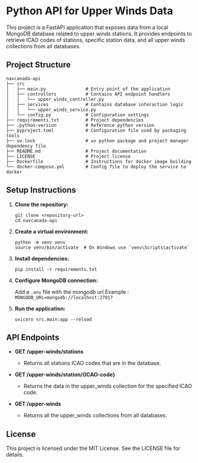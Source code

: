 # Python API for Upper Winds Data

This project is a FastAPI application that exposes data from a local MongoDB database related to upper winds stations. It provides endpoints to retrieve ICAO codes of stations, specific station data, and all upper winds collections from all databases.

## Project Structure

```
navcanada-api
├── src
│   ├── main.py               # Entry point of the application
│   ├── controllers           # Contains API endpoint handlers
│   │   └── upper_winds_controller.py
│   ├── services              # Contains database interaction logic
│   │   └── upper_winds_service.py
│   └── config.py             # Configuration settings
├── requirements.txt          # Project dependencies
├── .python-version           # Reference python version
├── pyproject.toml            # Configuration file used by packaging tools
├── uv.lock                   # uv python package and project manager dependency file
├── README.md                 # Project documentation
├── LICENSE                   # Project license
├── Dockerfile                # Instructions for docker image building
└── docker-compose.yml        # Config file to deploy the service to docker
```

## Setup Instructions

1. **Clone the repository:**
   ```
   git clone <repository-url>
   cd navcanada-api
   ```

2. **Create a virtual environment:**
   ```
   python -m venv venv
   source venv/bin/activate  # On Windows use `venv\Scripts\activate`
   ```

3. **Install dependencies:**
   ```
   pip install -r requirements.txt
   ```

4. **Configure MongoDB connection:**
   
   Add a ```.env``` file with the mongodb url
   Example : ```MONGODB_URL=mongodb://localhost:27017```

6. **Run the application:**
   ```
   uvicorn src.main:app --reload
   ```

## API Endpoints

- **GET /upper-winds/stations**
  - Returns all stations ICAO codes that are in the database.

- **GET /upper-winds/station/{ICAO-code}**
  - Returns the data in the upper_winds collection for the specified ICAO code.

- **GET /upper-winds**
  - Returns all the upper_winds collections from all databases.

## License

This project is licensed under the MIT License. See the LICENSE file for details.